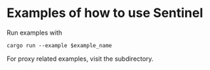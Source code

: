 # Examples of how to use Sentinel

Run examples with

```
cargo run --example $example_name
```
For proxy related examples, visit the subdirectory.